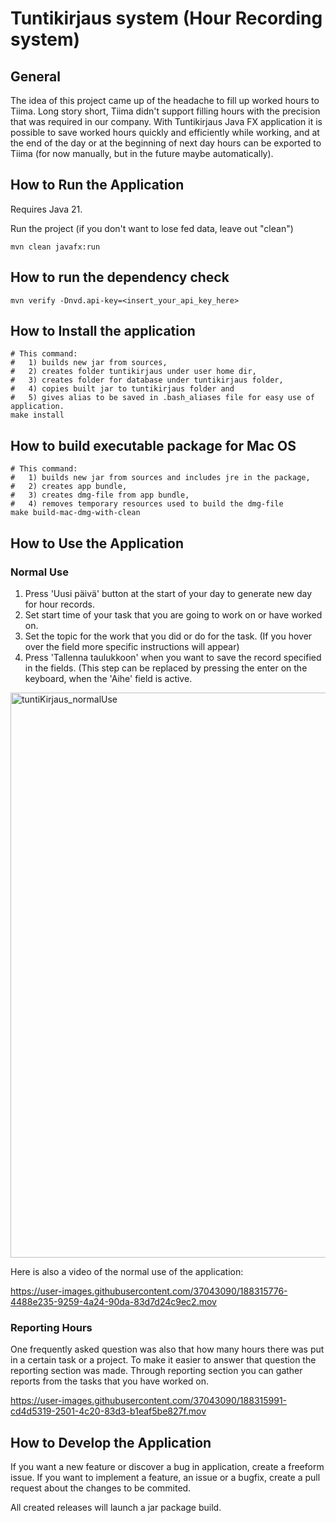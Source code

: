 # Tuntikirjaus system (Hour Recording system)

## General

The idea of this project came up of the headache to fill up worked hours to Tiima. Long story short, Tiima didn't support filling hours with the precision that was required in our company. With Tuntikirjaus Java FX application it is possible to save worked hours quickly and efficiently while working, and at the end of the day or at the beginning of next day hours can be exported to Tiima (for now manually, but in the future maybe automatically).

## How to Run the Application

Requires Java 21.

Run the project (if you don't want to lose fed data, leave out "clean")
```
mvn clean javafx:run  
```

## How to run the dependency check

```
mvn verify -Dnvd.api-key=<insert_your_api_key_here>
```

## How to Install the application

```
# This command:
#   1) builds new jar from sources, 
#   2) creates folder tuntikirjaus under user home dir, 
#   3) creates folder for database under tuntikirjaus folder, 
#   4) copies built jar to tuntikirjaus folder and 
#   5) gives alias to be saved in .bash_aliases file for easy use of application.
make install
```

## How to build executable package for Mac OS

```
# This command:
#   1) builds new jar from sources and includes jre in the package, 
#   2) creates app bundle, 
#   3) creates dmg-file from app bundle, 
#   4) removes temporary resources used to build the dmg-file 
make build-mac-dmg-with-clean
```

## How to Use the Application

### Normal Use

1. Press 'Uusi päivä' button at the start of your day to generate new day for hour records.
2. Set start time of your task that you are going to work on or have worked on.
3. Set the topic for the work that you did or do for the task. (If you hover over the field more specific instructions will appear)
4. Press 'Tallenna taulukkoon' when you want to save the record specified in the fields. (This step can be replaced by pressing the enter on the keyboard, when the 'Aihe' field is active.

<img width="904" alt="tuntiKirjaus_normalUse" src="https://user-images.githubusercontent.com/37043090/188315478-06a0e701-f454-48ab-a259-859a15a814c2.png">

Here is also a video of the normal use of the application:



https://user-images.githubusercontent.com/37043090/188315776-4488e235-9259-4a24-90da-83d7d24c9ec2.mov



### Reporting Hours

One frequently asked question was also that how many hours there was put in a certain task or a project. To make it easier to answer that question the reporting section was made. Through reporting section you can gather reports from the tasks that you have worked on.



https://user-images.githubusercontent.com/37043090/188315991-cd4d5319-2501-4c20-83d3-b1eaf5be827f.mov




## How to Develop the Application

If you want a new feature or discover a bug in application, create a freeform issue. If you want to implement a feature, an issue or a bugfix, create a pull request about the changes to be commited.

All created releases will launch a jar package build.
